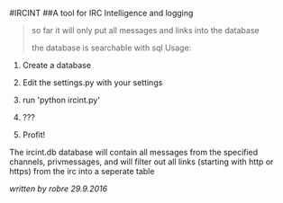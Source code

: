 #IRCINT 
##A tool for IRC Intelligence and logging

> so far it will only put all messages and links into the database
>
> the database is searchable with sql
Usage:

1. Create a database

2. Edit the settings.py with your settings

3. run 'python ircint.py'

4. ???

5. Profit!

The ircint.db database will contain all messages from the specified channels,
privmessages, and will filter out all links (starting with http or https) from
the irc into a seperate table





*written by robre 29.9.2016*
